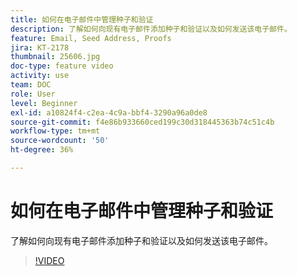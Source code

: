 ```yaml
---
title: 如何在电子邮件中管理种子和验证
description: 了解如何向现有电子邮件添加种子和验证以及如何发送该电子邮件。
feature: Email, Seed Address, Proofs
jira: KT-2178
thumbnail: 25606.jpg
doc-type: feature video
activity: use
team: DOC
role: User
level: Beginner
exl-id: a10824f4-c2ea-4c9a-bbf4-3290a96a0de8
source-git-commit: f4e86b933660ced199c30d318445363b74c51c4b
workflow-type: tm+mt
source-wordcount: '50'
ht-degree: 36%

---
```


# 如何在电子邮件中管理种子和验证

了解如何向现有电子邮件添加种子和验证以及如何发送该电子邮件。

>[!VIDEO](https://video.tv.adobe.com/v/25606?quality=12&learn=on)
